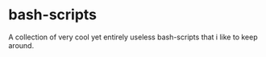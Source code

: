 # bash-scripts
A collection of very cool yet entirely useless bash-scripts that i like to keep around.
